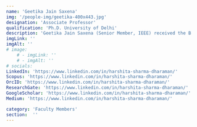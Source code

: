 ```yaml
---
name: 'Geetika Jain Saxena'
img: '/people-img/geetika-400x443.jpg'
designation: 'Associate Professor'
qualification: 'Ph.D. University of Delhi'
description: 'Geetika Jain Saxena (Senior Member, IEEE) received the B.Sc. and M.Sc. degrees in electronics in 1998 and 2000, respectively, and the Ph.D. degree in modeling and simulation of optical amplifiers from the University of Delhi, India, in 2010. She is currently an Associate Professor with the Department of Electronics, Maharaja Agrasen College, University of Delhi, India. Her current research interests include digital image processing, machine learning applications, and health informatics. She is also working on design, modeling, and simulation of optical components for optical communication systems and the analysis and design of integrated optical waveguide and devices. She has over 40 publications in international and national peer-reviewed journals and conferences to her credit.'
imgLink: ''
imgAlt: ''
# image: 
    # - imgLink: ''
    # - imgAlt: ''
# socials: 
LinkedIn: 'https://www.linkedin.com/in/harshita-sharma-dharaman/'
Scopus: 'https://www.linkedin.com/in/harshita-sharma-dharaman/'
OrcID: 'https://www.linkedin.com/in/harshita-sharma-dharaman/'
ResearchGate: 'https://www.linkedin.com/in/harshita-sharma-dharaman/'
GoogleScholar: 'https://www.linkedin.com/in/harshita-sharma-dharaman/'
Medium: 'https://www.linkedin.com/in/harshita-sharma-dharaman/'

category: 'Faculty Members'
section:  ''
---
```

 
 <!-- {personel.compiledContent()} -->
 <!-- [//]: This area contains content to be added in the document as md/html -->